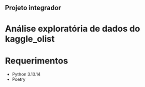 ## Projeto integrador

# Análise exploratória de dados do kaggle_olist

# Requerimentos

- Python 3.10.14
- Poetry 